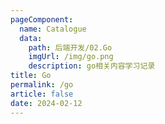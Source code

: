 ```yaml
---
pageComponent: 
  name: Catalogue
  data: 
    path: 后端开发/02.Go
    imgUrl: /img/go.png
    description: go相关内容学习记录
title: Go
permalink: /go
article: false
date: 2024-02-12 
---
```


